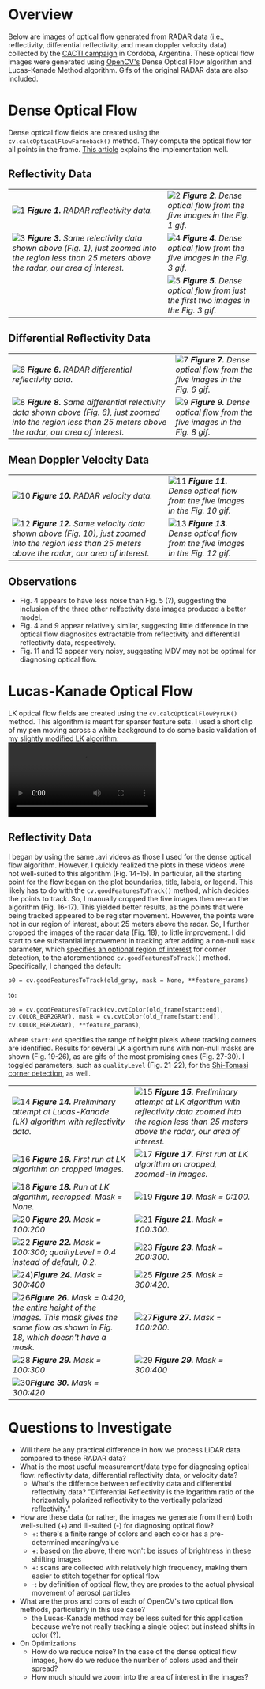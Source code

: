 # Overview
Below are images of optical flow generated from RADAR data (i.e., reflectivity, differential reflectivity, and mean doppler velocity data) collected by the [CACTI campaign](https://www.arm.gov/research/campaigns/amf2018cacti) in Cordoba, Argentina. These optical flow images were generated using [OpenCV's](https://docs.opencv.org/3.4/d4/dee/tutorial_optical_flow.html) Dense Optical Flow algorithm and Lucas-Kanade Method algorithm. Gifs of the original RADAR data are also included.

# Dense Optical Flow 
Dense optical flow fields are created using the `cv.calcOpticalFlowFarneback()` method. They compute the optical flow for all points in the frame. [This article](https://www.geeksforgeeks.org/python-opencv-dense-optical-flow/) explains the implementation well.

## Reflectivity Data

|  |  |
|---|---|
| ![1](https://github.com/waggle-sensor/summer2021/blob/main/Razin/Dense%20Optical%20Flow%20in%20OpenCV%20on%20Radar%20Data/ref_uncropped_animation.gif) ***Figure 1.** RADAR reflectivity data.* |  ![2](https://github.com/waggle-sensor/summer2021/blob/main/Razin/Dense%20Optical%20Flow%20in%20OpenCV%20on%20Radar%20Data/ref_uncropped_opticalhsv.png) ***Figure 2.** Dense optical flow from the five images in the Fig. 1 gif.* |
|![3](https://github.com/waggle-sensor/summer2021/blob/main/Razin/Dense%20Optical%20Flow%20in%20OpenCV%20on%20Radar%20Data/reflectivity_animation.gif) ***Figure 3.** Same relectivity data shown above (Fig. 1), just zoomed into the region less than 25 meters above the radar, our area of interest.* | ![4](https://github.com/waggle-sensor/summer2021/blob/main/Razin/Dense%20Optical%20Flow%20in%20OpenCV%20on%20Radar%20Data/ref_cropped_opticalhsv.png) ***Figure 4.** Dense optical flow from the five images in the Fig. 3 gif.* |
||![5](https://github.com/waggle-sensor/summer2021/blob/main/Razin/Dense%20Optical%20Flow%20in%20OpenCV%20on%20Radar%20Data/ref_cropped_two_opticalhsv.png) ***Figure 5.** Dense optical flow from just the first two images in the Fig. 3 gif.* |



## Differential Reflectivity Data

|  |  |
|---|---|
| ![6](https://github.com/waggle-sensor/summer2021/blob/main/Razin/Dense%20Optical%20Flow%20in%20OpenCV%20on%20Radar%20Data/diff_ref_uncropped_animation.gif) ***Figure 6.** RADAR differential reflectivity data.*| ![7](https://github.com/waggle-sensor/summer2021/blob/main/Razin/Dense%20Optical%20Flow%20in%20OpenCV%20on%20Radar%20Data/diff_ref_uncropped_output_opticalhsv.png) ***Figure 7.** Dense optical flow from the five images in the Fig. 6 gif.*|
|![8](https://github.com/waggle-sensor/summer2021/blob/main/Razin/Dense%20Optical%20Flow%20in%20OpenCV%20on%20Radar%20Data/diff_reflectivity_animation.gif) ***Figure 8.** Same differential relectivity data shown above (Fig. 6), just zoomed into the region less than 25 meters above the radar, our area of interest.*| ![9](https://github.com/waggle-sensor/summer2021/blob/main/Razin/Dense%20Optical%20Flow%20in%20OpenCV%20on%20Radar%20Data/diff_ref_cropped_output_opticalhsv.png) ***Figure 9.** Dense optical flow from the five images in the Fig. 8 gif.*|


## Mean Doppler Velocity Data

|  |  |
|---|---|
|![10](https://github.com/waggle-sensor/summer2021/blob/main/Razin/Dense%20Optical%20Flow%20in%20OpenCV%20on%20Radar%20Data/vel__uncropped_animation.gif) ***Figure 10.** RADAR velocity data.*| ![11](https://github.com/waggle-sensor/summer2021/blob/main/Razin/Dense%20Optical%20Flow%20in%20OpenCV%20on%20Radar%20Data/vel_uncropped_output_opticalhsv.png) ***Figure 11.** Dense optical flow from the five images in the Fig. 10 gif.*|
| ![12](https://github.com/waggle-sensor/summer2021/blob/main/Razin/Dense%20Optical%20Flow%20in%20OpenCV%20on%20Radar%20Data/vel_animation.gif) ***Figure 12.** Same velocity data shown above (Fig. 10), just zoomed into the region less than 25 meters above the radar, our area of interest.*| ![13](https://github.com/waggle-sensor/summer2021/blob/main/Razin/Dense%20Optical%20Flow%20in%20OpenCV%20on%20Radar%20Data/vel_cropped_output_opticalhsv.png) ***Figure 13.** Dense optical flow from the five images in the Fig. 12 gif.*|


## Observations
- Fig. 4 appears to have less noise than Fig. 5 (?), suggesting the inclusion of the three other relfectivity data images produced a better model.
- Fig. 4 and 9 appear relatively similar, suggesting little difference in the optical flow diagnositcs extractable from reflectivity and differential reflectivity data, respectively.
- Fig. 11 and 13 appear very noisy, suggesting MDV may not be optimal for diagnosing optical flow.


# Lucas-Kanade Optical Flow

LK optical flow fields are created using the `cv.calcOpticalFlowPyrLK()` method. This algorithm is meant for sparser feature sets.
I used a short clip of my pen moving across a white background to do some basic validation of my slightly modified LK algorithm:
![mov](https://github.com/waggle-sensor/summer2021/blob/main/Razin/Lucas-Kanade%20Optical%20Flow%20in%20OpenCV%20on%20Radar%20Data/LK%20algo%20validation%20trimmed.mov)



## Reflectivity Data
I began by using the same .avi videos as those I used for the dense optical flow algorithm. However, I quickly realized the plots in these videos were not well-suited to this algorithm (Fig. 14-15). In particular, all the starting point for the flow began on the plot boundaries, title, labels, or legend. This likely has to do with the `cv.goodFeaturesToTrack()` method, which decides the points to track. So, I manually cropped the five images then re-ran the algorithm (Fig. 16-17). This yielded better results, as the points that were being tracked appeared to be register movement. However, the points were not in our region of interest, about 25 meters above the radar. So, I further cropped the images of the radar data (Fig. 18), to little improvement. I did start to see substantial improvement in tracking after adding a non-null `mask` parameter, which [specifies an optional region of interest](https://docs.opencv.org/3.4/dd/d1a/group__imgproc__feature.html#ga1d6bb77486c8f92d79c8793ad995d541) for corner detection, to the aforementioned `cv.goodFeaturesToTrack()` method. Specifically, I changed the default:

`p0 = cv.goodFeaturesToTrack(old_gray, mask = None, **feature_params)` 

to:

`p0 = cv.goodFeaturesToTrack(cv.cvtColor(old_frame[start:end], cv.COLOR_BGR2GRAY), mask = cv.cvtColor(old_frame[start:end], cv.COLOR_BGR2GRAY), **feature_params)`,

where `start:end` specifies the range of height pixels where tracking corners are identified. Results for several LK algorthim runs with non-null masks are shown (Fig. 19-26), as are gifs of the most promising ones (Fig. 27-30). I toggled parameters, such as `qualityLevel` (Fig. 21-22), for the [Shi-Tomasi corner detection](https://docs.opencv.org/3.4/d8/dd8/tutorial_good_features_to_track.html), as well.


 

|  |  |
|---|---|
|![14](https://github.com/waggle-sensor/summer2021/blob/main/Razin/Lucas-Kanade%20Optical%20Flow%20in%20OpenCV%20on%20Radar%20Data/LK_vel_cropped_output_opticalhsv_0b.png) ***Figure 14.** Preliminary attempt at Lucas-Kanade (LK) algorithm with reflectivity data.* | ![15](https://github.com/waggle-sensor/summer2021/blob/main/Razin/Lucas-Kanade%20Optical%20Flow%20in%20OpenCV%20on%20Radar%20Data/LK_vel_cropped_output_opticalhsv_0.png) ***Figure 15.** Preliminary attempt at LK algorithm with reflectivity data zoomed into the region less than 25 meters above the radar, our area of interest.*|
|![16](https://github.com/waggle-sensor/summer2021/blob/main/Razin/Lucas-Kanade%20Optical%20Flow%20in%20OpenCV%20on%20Radar%20Data/LK_vel_uncropped_cropped_output_opticalhsv_0.png) ***Figure 16.** First run at LK algorithm on cropped images.*|![17](https://github.com/waggle-sensor/summer2021/blob/main/Razin/Lucas-Kanade%20Optical%20Flow%20in%20OpenCV%20on%20Radar%20Data/LK_vel_cropped_output_opticalhsv.png) ***Figure 17.** First run at LK algorithm on cropped, zoomed-in images.*|
|![18](https://github.com/waggle-sensor/summer2021/blob/main/Razin/Lucas-Kanade%20Optical%20Flow%20in%20OpenCV%20on%20Radar%20Data/LK_vel_tripple_cropped_output_opticalhsv_2.png)  ***Figure 18.** Run at LK algorithm, recropped. Mask = None.* | ![19](https://github.com/waggle-sensor/summer2021/blob/main/Razin/Lucas-Kanade%20Optical%20Flow%20in%20OpenCV%20on%20Radar%20Data/LK_vel_tripple_cropped_output_opticalhsv_0_100.png) ***Figure 19.** Mask = 0:100.*|
|![20](https://github.com/waggle-sensor/summer2021/blob/main/Razin/Lucas-Kanade%20Optical%20Flow%20in%20OpenCV%20on%20Radar%20Data/LK_vel_tripple_cropped_output_opticalhsv_100_200.png) ***Figure 20.** Mask = 100:200*| ![21](https://github.com/waggle-sensor/summer2021/blob/main/Razin/Lucas-Kanade%20Optical%20Flow%20in%20OpenCV%20on%20Radar%20Data/LK_vel_tripple_cropped_output_opticalhsv_100_300.png) ***Figure 21.** Mask = 100:300.*|
|![22](https://github.com/waggle-sensor/summer2021/blob/main/Razin/Lucas-Kanade%20Optical%20Flow%20in%20OpenCV%20on%20Radar%20Data/LK_vel_tripple_cropped_output_opticalhsv_100_300_2.png) ***Figure 22.** Mask = 100:300; qualityLevel = 0.4 instead of default, 0.2.* |![23](https://github.com/waggle-sensor/summer2021/blob/main/Razin/Lucas-Kanade%20Optical%20Flow%20in%20OpenCV%20on%20Radar%20Data/LK_vel_tripple_cropped_output_opticalhsv_200_300.png) ***Figure 23.** Mask = 200:300.*|
|![24](https://github.com/waggle-sensor/summer2021/blob/main/Razin/Lucas-Kanade%20Optical%20Flow%20in%20OpenCV%20on%20Radar%20Data/LK_vel_tripple_cropped_output_opticalhsv_300_400.png))***Figure 24.** Mask = 300:400*| ![25](https://github.com/waggle-sensor/summer2021/blob/main/Razin/Lucas-Kanade%20Optical%20Flow%20in%20OpenCV%20on%20Radar%20Data/LK_vel_tripple_cropped_output_opticalhsv_300_420.png) ***Figure 25.** Mask = 300:420.*|
|![26](https://github.com/waggle-sensor/summer2021/blob/main/Razin/Lucas-Kanade%20Optical%20Flow%20in%20OpenCV%20on%20Radar%20Data/LK_vel_tripple_cropped_output_opticalhsv_0_420.png)***Figure 26.** Mask = 0:420, the entire height of the images. This mask gives the same flow as shown in Fig. 18, which doesn't have a mask.*|![27](https://github.com/waggle-sensor/summer2021/blob/main/Razin/Lucas-Kanade%20Optical%20Flow%20in%20OpenCV%20on%20Radar%20Data/LK_vel_tripple_cropped_100_200.gif)***Figure 27.** Mask = 100:200.*|
|![28](https://github.com/waggle-sensor/summer2021/blob/main/Razin/Lucas-Kanade%20Optical%20Flow%20in%20OpenCV%20on%20Radar%20Data/LK_vel_tripple_cropped_100_300.gif) ***Figure 29.** Mask = 100:300*|![29](https://github.com/waggle-sensor/summer2021/blob/main/Razin/Lucas-Kanade%20Optical%20Flow%20in%20OpenCV%20on%20Radar%20Data/LK_vel_tripple_cropped_300_400.gif) ***Figure 29.** Mask = 300:400*|
|![30](https://github.com/waggle-sensor/summer2021/blob/main/Razin/Lucas-Kanade%20Optical%20Flow%20in%20OpenCV%20on%20Radar%20Data/LK_vel_tripple_cropped_300_420.gif)***Figure 30.** Mask = 300:420*||



# Questions to Investigate
 - Will there be any practical difference in how we process LiDAR data compared to these RADAR data?
 - What is the most useful measurement/data type for diagnosing optical flow: reflectivity data, differential reflectivity data, or velocity data?
    - What's the differnce between reflectivity data and differential reflectivity data? "Differential Reflectivity is the logarithm ratio of the horizontally polarized reflectivity to the vertically polarized reflectivity."
 - How are these data (or rather, the images we generate from them) both well-suited (+) and ill-suited (-) for diagnosing optical flow?
    - +: there's a finite range of colors and each color has a pre-determined meaning/value
    - +: based on the above, there won't be issues of brightness in these shifting images 
    - +: scans are collected with relatively high frequency, making them easier to stitch together for optical flow
    - -: by definition of optical flow, they are proxies to the actual physical movement of aerosol particles
 - What are the pros and cons of each of OpenCV's two optical flow methods, particularly in this use case?
    - the Lucas-Kanade method may be less suited for this application because we're not really tracking a single object but instead shifts in color (?).
 - On Optimizations
    - How do we reduce noise? In the case of the dense optical flow images, how do we reduce the number of colors used and their spread?
    - How much should we zoom into the area of interest in the images?
